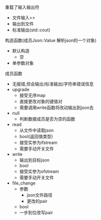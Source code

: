 重载了输入输出符
+ 文件输入>>
+ 输出到文件
+ 标准输出(std::cout)

构造函数(成员Json::Value 解析json的一个对象)
+ 默认构造
  + 空
+ 单参数对象

成员函数
+ 无报错,但会输出(标准输出)字符串错误信息
+ upgrade
  + 接受无序map
  + 直接更改对象的键值对
  + 需要调用write函数将改动输出到json去
+ null
  + 判断数据成员是否为空的函数
+ read
  + 从文件中读取json
  + bool(返回值类型)
  + 接受实参为ifstream
  + 需要手动开关文件
+ write
  + 输出到目标json
  + bool
  + 接受实参为ofstream
  + 需要手动开关文件
+ file_change
  + 参数
    + json文件路径
    + 更改的pair
  + bool
  + 一步到位改写pair
